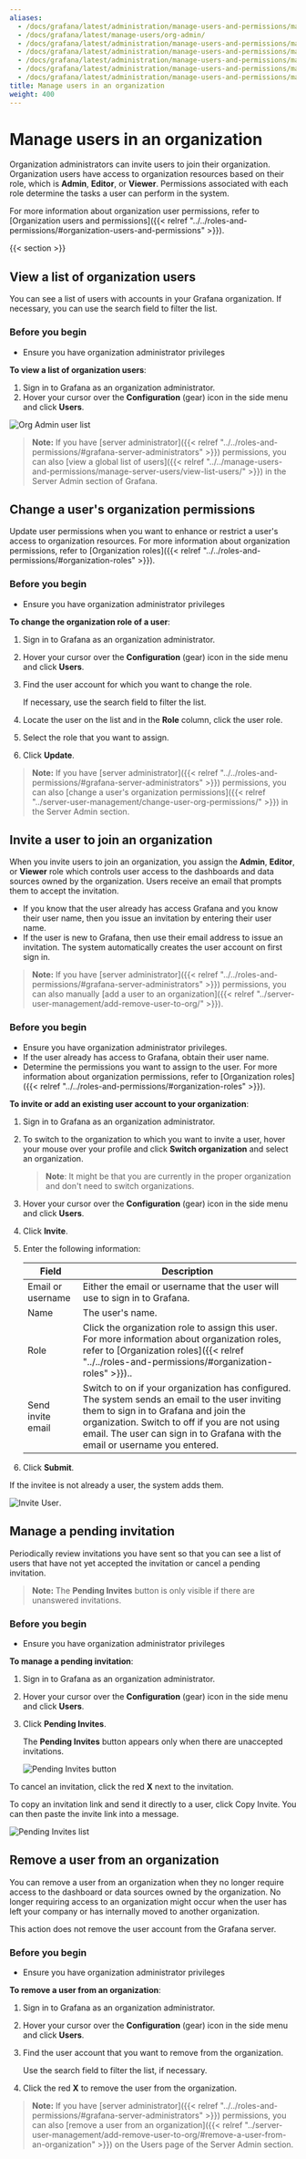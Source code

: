 ```yaml
---
aliases:
  - /docs/grafana/latest/administration/manage-users-and-permissions/manage-org-users/
  - /docs/grafana/latest/manage-users/org-admin/
  - /docs/grafana/latest/administration/manage-users-and-permissions/manage-org-users/view-list-org-users/
  - /docs/grafana/latest/administration/manage-users-and-permissions/manage-org-users/change-user-org-permissions/
  - /docs/grafana/latest/administration/manage-users-and-permissions/manage-org-users/invite-user-join-org/
  - /docs/grafana/latest/administration/manage-users-and-permissions/manage-org-users/manage-pending-invites/
  - /docs/grafana/latest/administration/manage-users-and-permissions/manage-org-users/remove-user-from-org/
title: Manage users in an organization
weight: 400
---
```


# Manage users in an organization

Organization administrators can invite users to join their organization. Organization users have access to organization resources based on their role, which is **Admin**, **Editor**, or **Viewer**. Permissions associated with each role determine the tasks a user can perform in the system.

For more information about organization user permissions, refer to [Organization users and permissions]({{< relref "../../roles-and-permissions/#organization-users-and-permissions" >}}).

{{< section >}}

## View a list of organization users

You can see a list of users with accounts in your Grafana organization. If necessary, you can use the search field to filter the list.

### Before you begin

- Ensure you have organization administrator privileges

**To view a list of organization users**:

1. Sign in to Grafana as an organization administrator.
1. Hover your cursor over the **Configuration** (gear) icon in the side menu and click **Users**.

![Org Admin user list](/static/img/docs/manage-users/org-user-list-7-3.png)

> **Note:** If you have [server administrator]({{< relref "../../roles-and-permissions/#grafana-server-administrators" >}}) permissions, you can also [view a global list of users]({{< relref "../../manage-users-and-permissions/manage-server-users/view-list-users/" >}}) in the Server Admin section of Grafana.

## Change a user's organization permissions

Update user permissions when you want to enhance or restrict a user's access to organization resources. For more information about organization permissions, refer to [Organization roles]({{< relref "../../roles-and-permissions/#organization-roles" >}}).

### Before you begin

- Ensure you have organization administrator privileges

**To change the organization role of a user**:

1. Sign in to Grafana as an organization administrator.
1. Hover your cursor over the **Configuration** (gear) icon in the side menu and click **Users**.
1. Find the user account for which you want to change the role.

   If necessary, use the search field to filter the list.

1. Locate the user on the list and in the **Role** column, click the user role.
1. Select the role that you want to assign.
1. Click **Update**.

> **Note:** If you have [server administrator]({{< relref "../../roles-and-permissions/#grafana-server-administrators" >}}) permissions, you can also [change a user's organization permissions]({{< relref "../server-user-management/change-user-org-permissions/" >}}) in the Server Admin section.

## Invite a user to join an organization

When you invite users to join an organization, you assign the **Admin**, **Editor**, or **Viewer** role which controls user access to the dashboards and data sources owned by the organization. Users receive an email that prompts them to accept the invitation.

- If you know that the user already has access Grafana and you know their user name, then you issue an invitation by entering their user name.
- If the user is new to Grafana, then use their email address to issue an invitation. The system automatically creates the user account on first sign in.

> **Note:** If you have [server administrator]({{< relref "../../roles-and-permissions/#grafana-server-administrators" >}}) permissions, you can also manually [add a user to an organization]({{< relref "../server-user-management/add-remove-user-to-org/" >}}).

### Before you begin

- Ensure you have organization administrator privileges.
- If the user already has access to Grafana, obtain their user name.
- Determine the permissions you want to assign to the user. For more information about organization permissions, refer to [Organization roles]({{< relref "../../roles-and-permissions/#organization-roles" >}}).

**To invite or add an existing user account to your organization**:

1. Sign in to Grafana as an organization administrator.
1. To switch to the organization to which you want to invite a user, hover your mouse over your profile and click **Switch organization** and select an organization.

   > **Note**: It might be that you are currently in the proper organization and don't need to switch organizations.

1. Hover your cursor over the **Configuration** (gear) icon in the side menu and click **Users**.
1. Click **Invite**.
1. Enter the following information:

   | Field             | Description                                                                                                                                                                                                                                                              |
   | ----------------- | ------------------------------------------------------------------------------------------------------------------------------------------------------------------------------------------------------------------------------------------------------------------------ |
   | Email or username | Either the email or username that the user will use to sign in to Grafana.                                                                                                                                                                                               |
   | Name              | The user's name.                                                                                                                                                                                                                                                         |
   | Role              | Click the organization role to assign this user. For more information about organization roles, refer to [Organization roles]({{< relref "../../roles-and-permissions/#organization-roles" >}})..                                                                        |
   | Send invite email | Switch to on if your organization has configured. The system sends an email to the user inviting them to sign in to Grafana and join the organization. Switch to off if you are not using email. The user can sign in to Grafana with the email or username you entered. |

1. Click **Submit**.

If the invitee is not already a user, the system adds them.

![Invite User](/static/img/docs/manage-users/org-invite-user-7-3.png).

## Manage a pending invitation

Periodically review invitations you have sent so that you can see a list of users that have not yet accepted the invitation or cancel a pending invitation.

> **Note:** The **Pending Invites** button is only visible if there are unanswered invitations.

### Before you begin

- Ensure you have organization administrator privileges

**To manage a pending invitation**:

1. Sign in to Grafana as an organization administrator.
1. Hover your cursor over the **Configuration** (gear) icon in the side menu and click **Users**.
1. Click **Pending Invites**.

   The **Pending Invites** button appears only when there are unaccepted invitations.

   ![Pending Invites button](/static/img/docs/manage-users/pending-invites-button-7-3.png)

To cancel an invitation, click the red **X** next to the invitation.

To copy an invitation link and send it directly to a user, click Copy Invite. You can then paste the invite link into a message.

![Pending Invites list](/static/img/docs/manage-users/pending-invites-list-7-3.png)

## Remove a user from an organization

You can remove a user from an organization when they no longer require access to the dashboard or data sources owned by the organization. No longer requiring access to an organization might occur when the user has left your company or has internally moved to another organization.

This action does not remove the user account from the Grafana server.

### Before you begin

- Ensure you have organization administrator privileges

**To remove a user from an organization**:

1. Sign in to Grafana as an organization administrator.
1. Hover your cursor over the **Configuration** (gear) icon in the side menu and click **Users**.
1. Find the user account that you want to remove from the organization.

   Use the search field to filter the list, if necessary.

1. Click the red **X** to remove the user from the organization.

> **Note:** If you have [server administrator]({{< relref "../../roles-and-permissions/#grafana-server-administrators" >}}) permissions, you can also [remove a user from an organization]({{< relref "../server-user-management/add-remove-user-to-org/#remove-a-user-from-an-organization" >}}) on the Users page of the Server Admin section.
